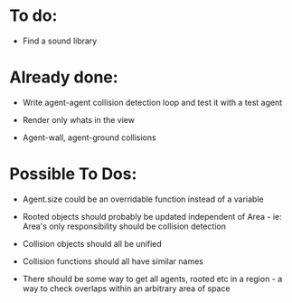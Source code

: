 
# To do:

* Find a sound library



# Already done:

* Write agent-agent collision detection loop and test it with a test agent

* Render only whats in the view 

* Agent-wall, agent-ground collisions



# Possible To Dos:

* Agent.size could be an overridable function instead of a variable

* Rooted objects should probably be updated independent of Area - ie: Area's only responsibility should be collision detection

* Collision objects should all be unified

* Collision functions should all have similar names

* There should be some way to get all agents, rooted etc in a region - a way to check overlaps within an arbitrary area of space